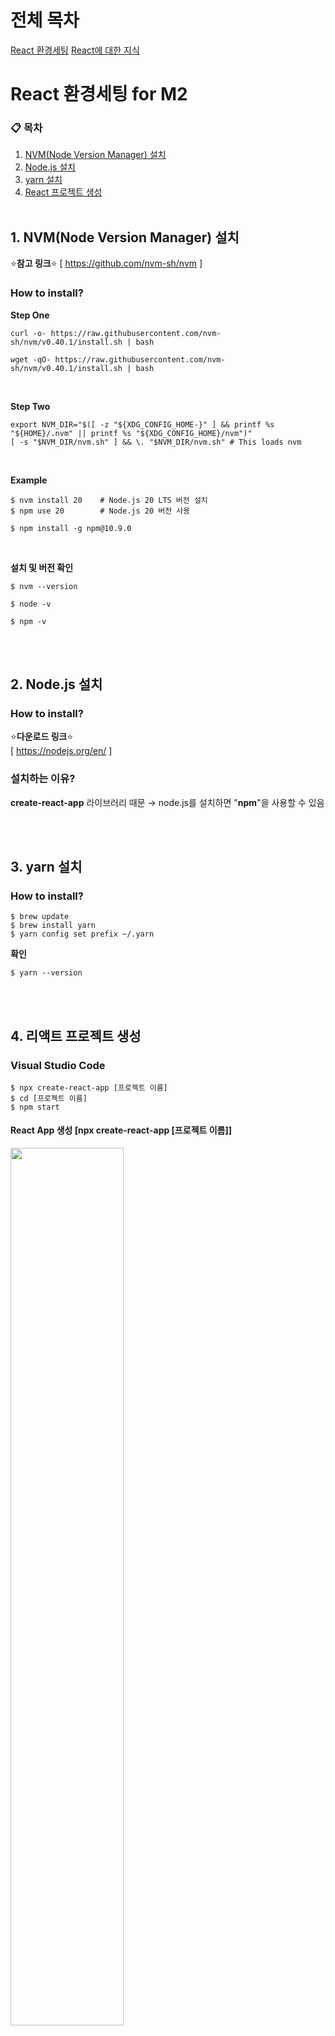 # 전체 목차
[React 환경세팅](#react-환경세팅-for-m2)
[React에 대한 지식](#react-궁금증-해결)

# React 환경세팅 for M2
### 📋 목차
1. [NVM(Node Version Manager) 설치](#1-nvmnode-version-manager-설치)
2. [Node.js 설치](#2-nodejs-설치)
3. [yarn 설치](#3-yarn-설치)
4. [React 프로젝트 생성](#4-리액트-프로젝트-생성)
<br><br>

## 1. NVM(Node Version Manager) 설치
⭐️**참고 링크**⭐️ [ https://github.com/nvm-sh/nvm ] 

### How to install?
**Step One** <br>
```
curl -o- https://raw.githubusercontent.com/nvm-sh/nvm/v0.40.1/install.sh | bash
```
```
wget -qO- https://raw.githubusercontent.com/nvm-sh/nvm/v0.40.1/install.sh | bash
```
<br>

**Step Two** <br>
```
export NVM_DIR="$([ -z "${XDG_CONFIG_HOME-}" ] && printf %s "${HOME}/.nvm" || printf %s "${XDG_CONFIG_HOME}/nvm")"
[ -s "$NVM_DIR/nvm.sh" ] && \. "$NVM_DIR/nvm.sh" # This loads nvm
```
<br>

**Example**
```
$ nvm install 20    # Node.js 20 LTS 버전 설치
$ npm use 20        # Node.js 20 버전 사용

$ npm install -g npm@10.9.0
```
<br>

**설치 및 버전 확인** <br>
```
$ nvm --version

$ node -v

$ npm -v
```

<br><br>
## 2. Node.js 설치

### How to install?
⭐️**다운로드 링크**⭐️ <br>
[ https://nodejs.org/en/ ]

### 설치하는 이유?
**create-react-app** 라이브러리 때문
→ node.js를 설치하면 "**npm**"을 사용할 수 있음

<br><br>
## 3. yarn 설치

### How to install?
```
$ brew update
$ brew install yarn
$ yarn config set prefix ~/.yarn
```

**확인**
```
$ yarn --version
```


<br><br>
## 4. 리액트 프로젝트 생성

### Visual Studio Code
```
$ npx create-react-app [프로젝트 이름]
$ cd [프로젝트 이름]
$ npm start
```

#### React App 생성 [npx create-react-app [프로젝트 이름]]
<img src="https://github.com/user-attachments/assets/4d432115-c02b-4514-beaa-d66feeb61740" width="60%">
<img src="https://github.com/user-attachments/assets/48e7ea0f-8802-445d-943d-57ec4509629a" width="40%">

<br><br>

#### React 실행 [npm install]
<div>
  <img src="https://github.com/user-attachments/assets/0dce2133-2a3e-4cb0-9d32-fb82e6b94665" width="45%">
  <img src="https://github.com/user-attachments/assets/de52eb87-cf1b-4a39-bd9c-60246ae57a52" width="45%">
</div>

<br>

#### Success!
<img src="https://github.com/user-attachments/assets/a3af25f9-3b7d-4031-95e0-7208ea3d8ecf" width="40%">


<br><br>

### IntelliJ
<img src="https://github.com/user-attachments/assets/b74a0a96-9bbd-40e7-81f6-1fc6205fb7af" width="50%">
<img src="https://github.com/user-attachments/assets/94f131b1-5675-4f95-92e5-29a6dd7eadae" width="50%">

<br><br><br>


# React 궁금증 해결
### App.js / index.html / index.js의 관계
<img src="image.png" width="50%">

### node_modules 폴더
: 라이브러리를 전부 모아둔 폴더 <br>
<img src="node_modules.png" width="50%">

### public 폴더
: static 파일 보관함 (public 안의 파일들은 compile을 할 때, 압축이 되지 않음) <br>
<img src="public.png" width="50%">

### src 폴더
: source code 보관함 <br>
<img src="src.png" width="50%">

### package.json
: 내가 설치한 라이브러리(및 버전) 목록 <br>
<img src="package_json.png" width="50%">

<br><br>

## JSX 문법

1. 태그에 class를 주고 싶으면?
```html
<div className="클래스명">
```
<br>

2. React에서 Data Binding 쉽게 하는 방법
: { *변수명* } | 괄호 안에 변수명 넣어주기
<img src="{}.png" width="60%">

